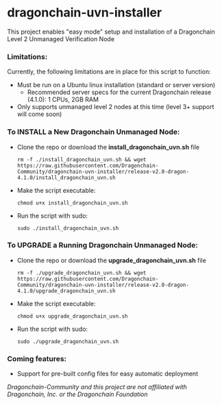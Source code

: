 # dragonchain-uvn-installer 

This project enables "easy mode" setup and installation of a Dragonchain Level 2 Unmanaged Verification Node

### Limitations:

Currently, the following limitations are in place for this script to function:
- Must be run on a Ubuntu linux installation (standard or server version)
    - Recommended server specs for the current Dragonchain release (4.1.0): 1 CPUs, 2GB RAM
- Only supports unmanaged level 2 nodes at this time (level 3+ support will come soon)

### To INSTALL a New Dragonchain Unmanaged Node:

- Clone the repo or download the **install_dragonchain_uvn.sh** file

    ```rm -f ./install_dragonchain_uvn.sh && wget https://raw.githubusercontent.com/Dragonchain-Community/dragonchain-uvn-installer/release-v2.0-dragon-4.1.0/install_dragonchain_uvn.sh```


- Make the script executable:

    ```chmod u+x install_dragonchain_uvn.sh```

- Run the script with sudo:

    ```sudo ./install_dragonchain_uvn.sh```

### To UPGRADE a Running Dragonchain Unmanaged Node:

- Clone the repo or download the **upgrade_dragonchain_uvn.sh** file

    ```rm -f ./upgrade_dragonchain_uvn.sh && wget https://raw.githubusercontent.com/Dragonchain-Community/dragonchain-uvn-installer/release-v2.0-dragon-4.1.0/upgrade_dragonchain_uvn.sh```


- Make the script executable:

    ```chmod u+x upgrade_dragonchain_uvn.sh```

- Run the script with sudo:

    ```sudo ./upgrade_dragonchain_uvn.sh```

### Coming features:
- Support for pre-built config files for easy automatic deployment

*Dragonchain-Community and this project are not affiliated with Dragonchain, Inc. or the Dragonchain Foundation*
